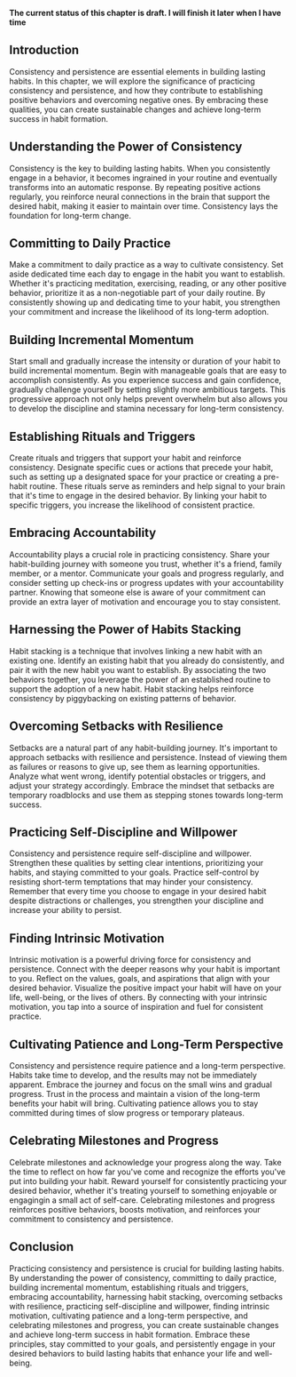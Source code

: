 **The current status of this chapter is draft. I will finish it later when I have time**

Introduction
------------

Consistency and persistence are essential elements in building lasting habits. In this chapter, we will explore the significance of practicing consistency and persistence, and how they contribute to establishing positive behaviors and overcoming negative ones. By embracing these qualities, you can create sustainable changes and achieve long-term success in habit formation.

Understanding the Power of Consistency
--------------------------------------

Consistency is the key to building lasting habits. When you consistently engage in a behavior, it becomes ingrained in your routine and eventually transforms into an automatic response. By repeating positive actions regularly, you reinforce neural connections in the brain that support the desired habit, making it easier to maintain over time. Consistency lays the foundation for long-term change.

Committing to Daily Practice
----------------------------

Make a commitment to daily practice as a way to cultivate consistency. Set aside dedicated time each day to engage in the habit you want to establish. Whether it's practicing meditation, exercising, reading, or any other positive behavior, prioritize it as a non-negotiable part of your daily routine. By consistently showing up and dedicating time to your habit, you strengthen your commitment and increase the likelihood of its long-term adoption.

Building Incremental Momentum
-----------------------------

Start small and gradually increase the intensity or duration of your habit to build incremental momentum. Begin with manageable goals that are easy to accomplish consistently. As you experience success and gain confidence, gradually challenge yourself by setting slightly more ambitious targets. This progressive approach not only helps prevent overwhelm but also allows you to develop the discipline and stamina necessary for long-term consistency.

Establishing Rituals and Triggers
---------------------------------

Create rituals and triggers that support your habit and reinforce consistency. Designate specific cues or actions that precede your habit, such as setting up a designated space for your practice or creating a pre-habit routine. These rituals serve as reminders and help signal to your brain that it's time to engage in the desired behavior. By linking your habit to specific triggers, you increase the likelihood of consistent practice.

Embracing Accountability
------------------------

Accountability plays a crucial role in practicing consistency. Share your habit-building journey with someone you trust, whether it's a friend, family member, or a mentor. Communicate your goals and progress regularly, and consider setting up check-ins or progress updates with your accountability partner. Knowing that someone else is aware of your commitment can provide an extra layer of motivation and encourage you to stay consistent.

Harnessing the Power of Habits Stacking
---------------------------------------

Habit stacking is a technique that involves linking a new habit with an existing one. Identify an existing habit that you already do consistently, and pair it with the new habit you want to establish. By associating the two behaviors together, you leverage the power of an established routine to support the adoption of a new habit. Habit stacking helps reinforce consistency by piggybacking on existing patterns of behavior.

Overcoming Setbacks with Resilience
-----------------------------------

Setbacks are a natural part of any habit-building journey. It's important to approach setbacks with resilience and persistence. Instead of viewing them as failures or reasons to give up, see them as learning opportunities. Analyze what went wrong, identify potential obstacles or triggers, and adjust your strategy accordingly. Embrace the mindset that setbacks are temporary roadblocks and use them as stepping stones towards long-term success.

Practicing Self-Discipline and Willpower
----------------------------------------

Consistency and persistence require self-discipline and willpower. Strengthen these qualities by setting clear intentions, prioritizing your habits, and staying committed to your goals. Practice self-control by resisting short-term temptations that may hinder your consistency. Remember that every time you choose to engage in your desired habit despite distractions or challenges, you strengthen your discipline and increase your ability to persist.

Finding Intrinsic Motivation
----------------------------

Intrinsic motivation is a powerful driving force for consistency and persistence. Connect with the deeper reasons why your habit is important to you. Reflect on the values, goals, and aspirations that align with your desired behavior. Visualize the positive impact your habit will have on your life, well-being, or the lives of others. By connecting with your intrinsic motivation, you tap into a source of inspiration and fuel for consistent practice.

Cultivating Patience and Long-Term Perspective
----------------------------------------------

Consistency and persistence require patience and a long-term perspective. Habits take time to develop, and the results may not be immediately apparent. Embrace the journey and focus on the small wins and gradual progress. Trust in the process and maintain a vision of the long-term benefits your habit will bring. Cultivating patience allows you to stay committed during times of slow progress or temporary plateaus.

Celebrating Milestones and Progress
-----------------------------------

Celebrate milestones and acknowledge your progress along the way. Take the time to reflect on how far you've come and recognize the efforts you've put into building your habit. Reward yourself for consistently practicing your desired behavior, whether it's treating yourself to something enjoyable or engagingin a small act of self-care. Celebrating milestones and progress reinforces positive behaviors, boosts motivation, and reinforces your commitment to consistency and persistence.

Conclusion
----------

Practicing consistency and persistence is crucial for building lasting habits. By understanding the power of consistency, committing to daily practice, building incremental momentum, establishing rituals and triggers, embracing accountability, harnessing habit stacking, overcoming setbacks with resilience, practicing self-discipline and willpower, finding intrinsic motivation, cultivating patience and a long-term perspective, and celebrating milestones and progress, you can create sustainable changes and achieve long-term success in habit formation. Embrace these principles, stay committed to your goals, and persistently engage in your desired behaviors to build lasting habits that enhance your life and well-being.
